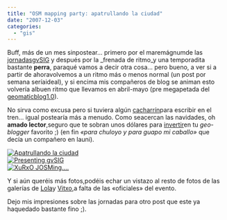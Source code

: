 ```yaml
---
title: "OSM mapping party: apatrullando la ciudad"
date: "2007-12-03"
categories: 
  - "gis"
---
```


Buff, más de un mes sinpostear... primero por el maremágnumde las [jornadasgvSIG](http://www.jornadasgvsig.gva.es/index.php?id=gvsig&L=0) y después por la _frenada de ritmo_y una temporadita bastante **perra**, paraqué vamos a decir otra cosa... pero bueno, a ver si a partir de ahoravolvemos a un ritmo más o menos normal (un post por semana seríaideal), y si encima mis compañeros de blog se animan esto volvería albuen ritmo que llevamos en abril-mayo (pre megapetada del [geomaticblog1.0](http://geomaticblog.net/sitemap)).

No sirva como excusa pero si tuviera algún [cacharrín](http://europe.nokia.com/A4568578)para escribir en el tren... igual postearía más a menudo. Como seacercan las navidades, oh **amado lector**,seguro que te sobran unos dólares para [invertir](http://www.amazon.com/gp/registry/wishlist/MU02TIQ4KDXF)en tu _geo-blogger_ favorito ;) (en fin _«para chuloyo y para guapo mi caballo»_ que decía un compañero en launi).

[![Apatrullando la ciudad](images/1970470591_df9121fbb6.jpg "Apatrullando la ciudad")](http://picasaweb.google.com/lalonica/MappingPartyValencia/photo#5134924944085674034)  
[![Presenting gvSIG](images/1969744989_145524c685.jpg "Presenting gvSIG")](http://www.flickr.com/photos/vitxo/1969744989/)  
[![XuRxO JOSMing....](images/2038324486_67afc4374e.jpg "XuRxO JOSMing....")](http://www.flickr.com/photos/vitxo/2038324486/in/set-72157603079067868/)

Y si aún queréis más fotos,podéis echar un vistazo al resto de fotos de las galerías de [Lola](http://picasaweb.google.com/lalonica/MappingPartyValencia)y [Vitxo](http://www.flickr.com/photos/vitxo/sets/72157603079067868/),a falta de las «oficiales» del evento.

Dejo mis impresiones sobre las jornadas para otro post que este ya haquedado bastante fino ;).
